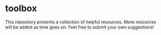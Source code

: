 # toolbox
This repository presents a collection of helpful resources. More resources will be added as time goes on. Feel free to submit your own suggestions!
